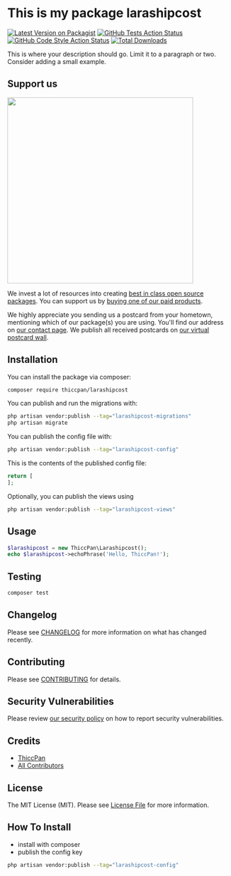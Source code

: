 # This is my package larashipcost

[![Latest Version on Packagist](https://img.shields.io/packagist/v/thiccpan/larashipcost.svg?style=flat-square)](https://packagist.org/packages/thiccpan/larashipcost)
[![GitHub Tests Action Status](https://img.shields.io/github/workflow/status/thiccpan/larashipcost/run-tests?label=tests)](https://github.com/thiccpan/larashipcost/actions?query=workflow%3Arun-tests+branch%3Amain)
[![GitHub Code Style Action Status](https://img.shields.io/github/workflow/status/thiccpan/larashipcost/Fix%20PHP%20code%20style%20issues?label=code%20style)](https://github.com/thiccpan/larashipcost/actions?query=workflow%3A"Fix+PHP+code+style+issues"+branch%3Amain)
[![Total Downloads](https://img.shields.io/packagist/dt/thiccpan/larashipcost.svg?style=flat-square)](https://packagist.org/packages/thiccpan/larashipcost)

This is where your description should go. Limit it to a paragraph or two. Consider adding a small example.

## Support us

[<img src="https://github-ads.s3.eu-central-1.amazonaws.com/larashipcost.jpg?t=1" width="419px" />](https://spatie.be/github-ad-click/larashipcost)

We invest a lot of resources into creating [best in class open source packages](https://spatie.be/open-source). You can support us by [buying one of our paid products](https://spatie.be/open-source/support-us).

We highly appreciate you sending us a postcard from your hometown, mentioning which of our package(s) you are using. You'll find our address on [our contact page](https://spatie.be/about-us). We publish all received postcards on [our virtual postcard wall](https://spatie.be/open-source/postcards).

## Installation

You can install the package via composer:

```bash
composer require thiccpan/larashipcost
```

You can publish and run the migrations with:

```bash
php artisan vendor:publish --tag="larashipcost-migrations"
php artisan migrate
```

You can publish the config file with:

```bash
php artisan vendor:publish --tag="larashipcost-config"
```

This is the contents of the published config file:

```php
return [
];
```

Optionally, you can publish the views using

```bash
php artisan vendor:publish --tag="larashipcost-views"
```

## Usage

```php
$larashipcost = new ThiccPan\Larashipcost();
echo $larashipcost->echoPhrase('Hello, ThiccPan!');
```

## Testing

```bash
composer test
```

## Changelog

Please see [CHANGELOG](CHANGELOG.md) for more information on what has changed recently.

## Contributing

Please see [CONTRIBUTING](CONTRIBUTING.md) for details.

## Security Vulnerabilities

Please review [our security policy](../../security/policy) on how to report security vulnerabilities.

## Credits

- [ThiccPan](https://github.com/ThiccPan)
- [All Contributors](../../contributors)

## License

The MIT License (MIT). Please see [License File](LICENSE.md) for more information.


## How To Install
- install with composer
- publish the config key
```bash
php artisan vendor:publish --tag="larashipcost-config"
```